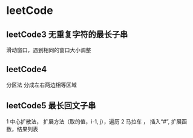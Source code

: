 # leetCode


## leetCode3 无重复字符的最长子串  
滑动窗口，遇到相同的窗口大小调整

## leetCode4 
分区法 分成左右两边相等区域

## leetCode5 最长回文子串
1 中心扩散法， 扩展方法（取的值，i-1, j），遍历
2 马拉车 ， 插入“#”, 扩展函数，结果列表

